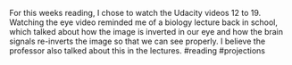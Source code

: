 For this weeks reading, I chose to watch the Udacity videos 12 to 19. Watching the eye video reminded me of a biology lecture back in school, which talked about how the image is inverted in our eye and how the brain signals re-inverts the image so that we can see properly. I believe the professor also talked about this in the lectures. #reading #projections